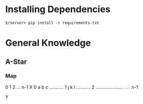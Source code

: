 # Installing Dependencies


<!-- Install dependencies -->
```
$/server> pip install -r requirements.txt
```


# General Knowledge
## A-Star
### Map
   0   1   2   ...   n-1    X
0  a   b   c ...........
1  j   k   l ...........
2  .....................
.
.
.
n-1

Y

